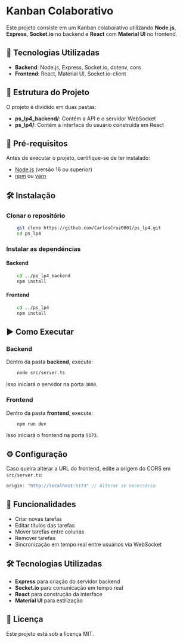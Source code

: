 # Kanban Colaborativo

Este projeto consiste em um Kanban colaborativo utilizando **Node.js**, **Express**, **Socket.io** no backend e **React** com **Material UI** no frontend.

## 🚀 Tecnologias Utilizadas

- **Backend**: Node.js, Express, Socket.io, dotenv, cors
- **Frontend**: React, Material UI, Socket.io-client

## 📂 Estrutura do Projeto

O projeto é dividido em duas pastas:
- **ps_lp4_backend/**: Contém a API e o servidor WebSocket
- **ps_lp4/**: Contém a interface do usuário construída em React

## 🔧 Pré-requisitos

Antes de executar o projeto, certifique-se de ter instalado:
- [Node.js](https://nodejs.org/) (versão 16 ou superior)
- [npm](https://www.npmjs.com/) ou [yarn](https://yarnpkg.com/)

## 🛠 Instalação

### Clonar o repositório
```sh
    git clone https://github.com/CarlosCruz0001/ps_lp4.git
    cd ps_lp4
```

### Instalar as dependências

#### Backend
```sh
    cd ../ps_lp4_backend
    npm install
```

#### Frontend
```sh
    cd ../ps_lp4
    npm install
```

## ▶️ Como Executar

### Backend
Dentro da pasta **backend**, execute:
```sh
    node src/server.ts
```
Isso iniciará o servidor na porta `3000`.

### Frontend
Dentro da pasta **frontend**, execute:
```sh
    npm run dev
```
Isso iniciará o frontend na porta `5173`.

## ⚙️ Configuração

Caso queira alterar a URL do frontend, edite a origem do CORS em `src/server.ts`:
```js
origin: "http://localhost:5173" // Alterar se necessário
```

## 🎯 Funcionalidades

- Criar novas tarefas
- Editar títulos das tarefas
- Mover tarefas entre colunas
- Remover tarefas
- Sincronização em tempo real entre usuários via WebSocket

## 🛠 Tecnologias Utilizadas

- **Express** para criação do servidor backend
- **Socket.io** para comunicação em tempo real
- **React** para construção da interface
- **Material UI** para estilização

## 📜 Licença
Este projeto está sob a licença MIT.

